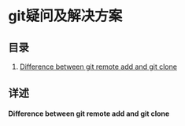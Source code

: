 git疑问及解决方案
================
目录
----------------
1. [Difference between git remote add and git clone](#qustion1)




详述
----------------
<!-- #### Difference between git remote add and git clone #### -->
<h4 id="question1">Difference between git remote add and git clone</h4>
